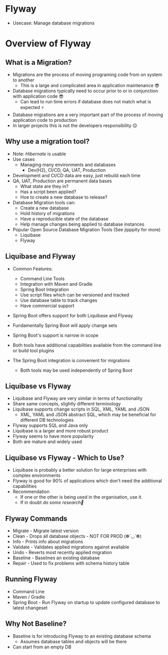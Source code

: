 # Flyway
- Usecase: Manage database migrations

# Overview of Flyway
## What is a Migration?
- Migrations are the process of moving programing code from on system to another
  - This is a large and complicated area in application maintenance 😎
- Database migrations typically need to occur prior to or in conjunction with application code 😎
  - Can lead to run time errors if database does not match what is expected ⚡
- Database migrations are a very important part of the process of moving application code to production
- In larger projects this is not the developers responsibility 😌

## Why use a migration tool?
- Note: *Hibernate* is usable
- Use cases
  - Managing many environments and databases
    - Dev(H2), CI/CD, QA, UAT, Production
- Development and CI/CD data are easy, just rebuild each time
- QA, UAT, Production are permanent data bases
  - What state are they in?
  - Has a script been applied?
  - Hoe to create a new database to release?
- Database Migration tools can:
  - Create a new database
  - Hold history of migrations
  - Have a reproducible state of the database
  - Help manage changes being applied to database instances
- Popular Open Source Database Migration Tools (See jipppity for more)
  - Liquibase
  - Flyway

## Liquibase and Flyway
- Common Features:
  - Command Line Tools
  - Integration with Maven and Gradle
  - Spring Boot Integration
  - Use script files which can be versioned and tracked
  - Use database table to track changes
  - Have commercial support

- Spring Boot offers support for both Liquibase and Flyway
- Fundamentally Spring Boot will apply change sets
- Spring Boot's support is narrow in scope
- Both tools have additional capabilities available from the command line or build tool plugins
- The Spring Boot integration is convenient for migrations
  - Both tools may be used independently of Spring Boot

## Liquibase vs Flyway
- Liquibase and Flyway are very similar in terms of functionality
- Share same concepts, slightly different terminology
- Liquibase supports change scripts in SQL, XML, YAML and JSON
  - XML, YAML and JSON abstract SQL, which may be beneficial for different DB technologies
- Flyway supports SQL and Java only
- Liquibase is a larger and more robust product
- Flyway seems to have more popularity
- Both are mature and widely used

## Liquibase vs Flyway - Which to Use?
- Liquibase is probably a better solution for large enterprises with complex environments
- Flyway is good for 90% of applications which don't need the additional capabilities
- Recommendation
  - If one or the other is being used in the organisation, use it.
  - If in doubt *do some research🍭*

## Flyway Commands
- Migrate - Migrate latest version
- Clean - Drops all database objects - NOT FOR PROD (❁´◡`❁)
- Info - Prints info about migrations
- Validate - Validates applied migrations against available
- Undo - Reverts most recently applied migration
- Baseline - Baselines an existing database
- Repair - Used to fix problems with schema history table

## Running Flyway
- Command Line
- Maven / Gradle
- Spring Boot - Run Flyway on startup to update configured database to latest changeset

## Why Not Baseline?
- Baseline is for introducing Flyway to an existing database schema
  - Assumes database tables and objects will be there
- Can start from an empty DB